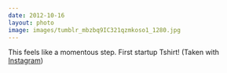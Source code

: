 ```yaml
---
date: 2012-10-16
layout: photo
image: images/tumblr_mbzbq9IC321qzmkoso1_1280.jpg
---
```


This feels like a momentous step. First startup Tshirt!  (Taken with <a href="http://instagram.com">Instagram</a>)

